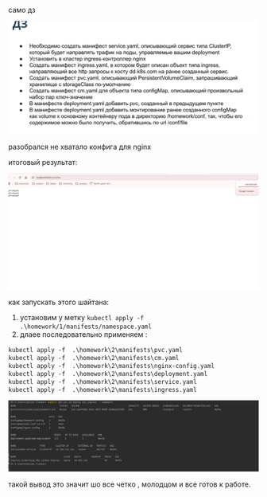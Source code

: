 само дз

![dz.png](manifests%2Fresources%2Fdz.png)


разобрался
не хватало конфига для nginx

итоговый результат:

![img.png](manifests%2Fresources%2Fimg.png)

как запускать этого шайтана:
1) установим у метку ```kubectl apply -f .\homework/1/manifests/namespace.yaml```
2) длаее последовательно применяем :

```
kubectl apply -f  .\homework\2\manifests\pvc.yaml
kubectl apply -f  .\homework\2\manifests\cm.yaml
kubectl apply -f  .\homework\2\manifests\nginx-config.yaml
kubectl apply -f  .\homework\2\manifests\deployment.yaml
kubectl apply -f  .\homework\2\manifests\service.yaml
kubectl apply -f  .\homework\2\manifests\ingress.yaml
```

![img.png](img.png)

такой вывод это значит шо все четко , молодцом и все готов к работе. 